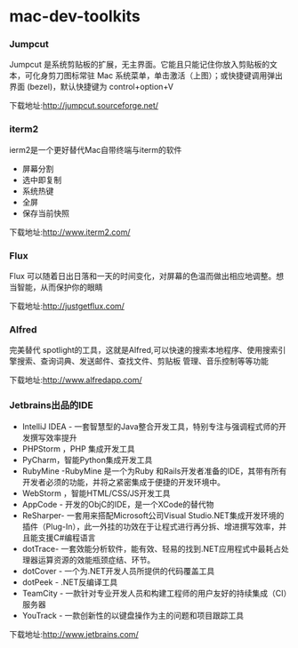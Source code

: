 mac-dev-toolkits
================
### Jumpcut

Jumpcut 是系统剪贴板的扩展，无主界面。它能且只能记住你放入剪贴板的文本，可化身剪刀图标常驻 Mac 系统菜单，单击激活（上图）；或快捷键调用弹出界面 (bezel)，默认快捷键为 control+option+V

下载地址:http://jumpcut.sourceforge.net/
### iterm2

ierm2是一个更好替代Mac自带终端与iterm的软件

- 屏幕分割
- 选中即复制
- 系统热键
- 全屏
- 保存当前快照

下载地址:http://www.iterm2.com/

### Flux
Flux 可以随着日出日落和一天的时间变化，对屏幕的色温而做出相应地调整。想当智能，从而保护你的眼睛

下载地址:http://justgetflux.com/


### Alfred

完美替代 spotlight的工具，这就是Alfred,可以快速的搜索本地程序、使用搜索引擎搜索、查询词典、发送邮件、查找文件、剪贴板 管理、音乐控制等等功能

下载地址:http://www.alfredapp.com/

### Jetbrains出品的IDE
- IntelliJ IDEA - 一套智慧型的Java整合开发工具，特别专注与强调程式师的开发撰写效率提升
- PHPStorm ，PHP 集成开发工具
- PyCharm，智能Python集成开发工具
- RubyMine -RubyMine 是一个为Ruby 和Rails开发者准备的IDE，其带有所有开发者必须的功能，并将之紧密集成于便捷的开发环境中。
- WebStorm ，智能HTML/CSS/JS开发工具
- AppCode - 开发的ObjC的IDE，是一个XCode的替代物
- ReSharper- 一套用来搭配Microsoft公司Visual Studio.NET集成开发环境的插件（Plug-In），此一外挂的功效在于让程式进行再分拆、增进撰写效率，并且能支援C#编程语言
- dotTrace- 一套效能分析软件，能有效、轻易的找到.NET应用程式中最耗占处理器运算资源的效能瓶颈症结、环节。
- dotCover - 一个为.NET开发人员所提供的代码覆盖工具
- dotPeek - .NET反编译工具
- TeamCity - 一款针对专业开发人员和构建工程师的用户友好的持续集成（CI）服务器
- YouTrack - 一款创新性的以键盘操作为主的问题和项目跟踪工具

下载地址:http://www.jetbrains.com/

